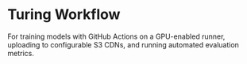 # Turing Workflow

For training models with GitHub Actions on a GPU-enabled runner, uploading to configurable S3 CDNs, and running automated evaluation metrics.